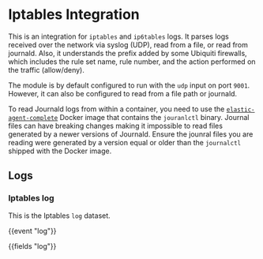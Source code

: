 # Iptables Integration

This is an integration for `iptables` and `ip6tables` logs. It parses logs
received over the network via syslog (UDP), read from a file, or read from
journald. Also, it understands the prefix added by some Ubiquiti firewalls,
which includes the rule set name, rule number, and the action performed on the
traffic (allow/deny).

The module is by default configured to run with the `udp` input on port `9001`.
However, it can also be configured to read from a file path or journald.

To read Journald logs from within a container, you need to use the
[`elastic-agent-complete`](https://www.elastic.co/docs/reference/fleet/install-elastic-agents#elastic-agent-complete-flavor)
Docker image that contains the `jouranlctl` binary. Journal files can have breaking changes making it
impossible to read files generated by a newer versions of
Journald. Ensure the jounral files you are reading were generated by
a version equal or older than the `journalctl` shipped with the Docker
image.

## Logs

### Iptables log

This is the Iptables `log` dataset.

{{event "log"}}

{{fields "log"}}

